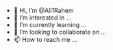 - 👋 Hi, I’m @Ali1Rahem
- 👀 I’m interested in ...
- 🌱 I’m currently learning ...
- 💞️ I’m looking to collaborate on ...
- 📫 How to reach me ...

<!---
Ali1Rahem/Ali1Rahem is a ✨ special ✨ repository because its `README.md` (this file) appears on your GitHub profile.
You can click the Preview link to take a look at your changes.
--->
